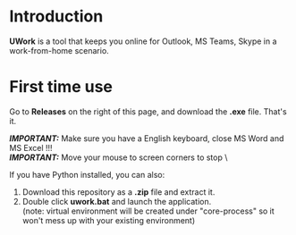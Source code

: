 # Introduction
**UWork** is a tool that keeps you online for Outlook, MS Teams, Skype in a work-from-home scenario.

# First time use
Go to **Releases** on the right of this page, and download the **.exe** file. That's it.

***IMPORTANT:*** Make sure you have a English keyboard, close MS Word and MS Excel !!! \
***IMPORTANT:*** Move your mouse to screen corners to stop \

If you have Python installed, you can also:
1. Download this repository as a **.zip** file and extract it.
2. Double click **uwork.bat** and launch the application. \
(note: virtual environment will be created under "core-process" so it won't mess up with your existing environment)
